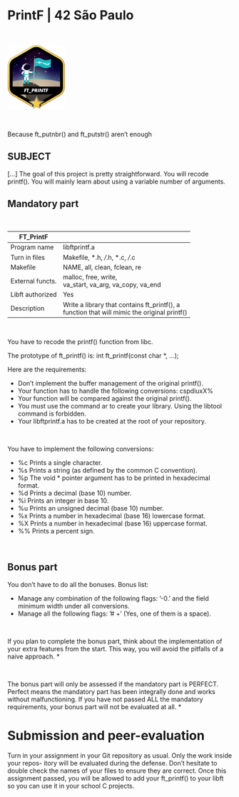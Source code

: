 # PrintF | 42 São Paulo

<br>

![](https://raw.githubusercontent.com/marianohtl/PrintF/main/img/printf.png)

<br>

Because ft_putnbr() and ft_putstr() aren’t enough

## SUBJECT
[...]
The goal of this project is pretty straightforward. You will recode printf().
You will mainly learn about using a variable number of arguments.

## Mandatory part
<br> 

| FT_PrintF |  |
| ----------- | ----------- |
| Program name | libftprintf.a |
| Turn in files | Makefile, *.h, */*.h, *.c, */*.c |
| Makefile | NAME, all, clean, fclean, re |
| External functs. | malloc, free, write, <br> va_start, va_arg, va_copy, va_end |
| Libft authorized  | Yes |
| Description | Write a library that contains ft_printf(), a <br> function that will mimic the original printf() |


<br> 

You have to recode the printf() function from libc.

The prototype of ft_printf() is:
      int ft_printf(const char *, ...);
<br> 

Here are the requirements:
* Don’t implement the buffer management of the original printf().
* Your function has to handle the following conversions: cspdiuxX%
* Your function will be compared against the original printf().
* You must use the command ar to create your library. Using the libtool command is forbidden.
* Your libftprintf.a has to be created at the root of your repository.
<br> 

You have to implement the following conversions:
* %c Prints a single character.
* %s Prints a string (as defined by the common C convention).
* %p The void * pointer argument has to be printed in hexadecimal format.
* %d Prints a decimal (base 10) number.
* %i Prints an integer in base 10.
* %u Prints an unsigned decimal (base 10) number.
* %x Prints a number in hexadecimal (base 16) lowercase format.
* %X Prints a number in hexadecimal (base 16) uppercase format.
* %% Prints a percent sign.

<br> 

## Bonus part

You don’t have to do all the bonuses.
Bonus list:
* Manage any combination of the following flags: ’-0.’ and the field minimum width
under all conversions.
* Manage all the following flags: ’# +’ (Yes, one of them is a space).

<br>

If you plan to complete the bonus part, think about the implementation of your extra features from the start. This way, you will avoid the pitfalls of a naive approach. *

<br>

The bonus part will only be assessed if the mandatory part is PERFECT. Perfect means the mandatory part has been integrally done and works without malfunctioning. If you have not passed ALL the mandatory requirements, your bonus part will not be evaluated at all. *

# Submission and peer-evaluation

Turn in your assignment in your Git repository as usual. Only the work inside your repos-
itory will be evaluated during the defense. Don’t hesitate to double check the names of
your files to ensure they are correct.
Once this assignment passed, you will be allowed to add your ft_printf() to your
libft so you can use it in your school C projects.


